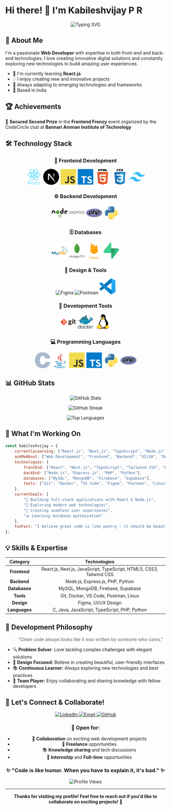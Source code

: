 # Hi there! 👋 I'm Kabileshvijay P R

<div align="center">
  
  ![Typing SVG](https://readme-typing-svg.herokuapp.com?font=Fira+Code&pause=1000&color=2E96F7&center=true&vCenter=true&width=435&lines=Full+Stack+Web+Developer;Passionate+Problem+Solver;Always+Learning+New+Technologies)
  
</div>

## 🚀 About Me

I'm a passionate **Web Developer** with expertise in both front-end and back-end technologies. I love creating innovative digital solutions and constantly exploring new technologies to build amazing user experiences.

- 🔭 I'm currently learning **React.js**
- 💡 I enjoy creating new and innovative projects
- 🎯 Always adapting to emerging technologies and frameworks
- 📍 Based in India

## 🏆 Achievements

🥈 **Secured Second Prize** in the **Frontend Frenzy** event organized by the CodeCircle club at **Bannari Amman Institute of Technology**

## 🛠️ Technology Stack

<div align="center">

### 🚀 Frontend Development
<p>
  <img src="https://raw.githubusercontent.com/devicons/devicon/master/icons/react/react-original-wordmark.svg" alt="React" width="50" height="50"/>
  <img src="https://raw.githubusercontent.com/devicons/devicon/master/icons/nextjs/nextjs-original.svg" alt="Next.js" width="50" height="50"/>
  <img src="https://raw.githubusercontent.com/devicons/devicon/master/icons/javascript/javascript-original.svg" alt="JavaScript" width="50" height="50"/>
  <img src="https://raw.githubusercontent.com/devicons/devicon/master/icons/typescript/typescript-original.svg" alt="TypeScript" width="50" height="50"/>
  <img src="https://raw.githubusercontent.com/devicons/devicon/master/icons/html5/html5-original-wordmark.svg" alt="HTML5" width="50" height="50"/>
  <img src="https://raw.githubusercontent.com/devicons/devicon/master/icons/css3/css3-original-wordmark.svg" alt="CSS3" width="50" height="50"/>
  <img src="https://raw.githubusercontent.com/devicons/devicon/master/icons/tailwindcss/tailwindcss-plain.svg" alt="Tailwind CSS" width="50" height="50"/>
</p>

### ⚙️ Backend Development
<p>
  <img src="https://raw.githubusercontent.com/devicons/devicon/master/icons/nodejs/nodejs-original-wordmark.svg" alt="Node.js" width="50" height="50"/>
  <img src="https://raw.githubusercontent.com/devicons/devicon/master/icons/express/express-original-wordmark.svg" alt="Express.js" width="50" height="50"/>
  <img src="https://raw.githubusercontent.com/devicons/devicon/master/icons/php/php-original.svg" alt="PHP" width="50" height="50"/>
  <img src="https://raw.githubusercontent.com/devicons/devicon/master/icons/python/python-original.svg" alt="Python" width="50" height="50"/>
</p>

### 🗄️ Databases
<p>
  <img src="https://raw.githubusercontent.com/devicons/devicon/master/icons/mysql/mysql-original-wordmark.svg" alt="MySQL" width="50" height="50"/>
  <img src="https://raw.githubusercontent.com/devicons/devicon/master/icons/mongodb/mongodb-original-wordmark.svg" alt="MongoDB" width="50" height="50"/>
  <img src="https://raw.githubusercontent.com/devicons/devicon/master/icons/firebase/firebase-plain-wordmark.svg" alt="Firebase" width="50" height="50"/>
  <img src="https://raw.githubusercontent.com/devicons/devicon/master/icons/supabase/supabase-original.svg" alt="Supabase" width="50" height="50"/>
</p>

### 🎨 Design & Tools
<p>
  <img src="https://www.vectorlogo.zone/logos/figma/figma-icon.svg" alt="Figma" width="50" height="50"/>
  <img src="https://www.vectorlogo.zone/logos/getpostman/getpostman-icon.svg" alt="Postman" width="50" height="50"/>
  <img src="https://raw.githubusercontent.com/devicons/devicon/master/icons/vscode/vscode-original.svg" alt="VS Code" width="50" height="50"/>
</p>

### 🔧 Development Tools
<p>
  <img src="https://raw.githubusercontent.com/devicons/devicon/master/icons/git/git-original-wordmark.svg" alt="Git" width="50" height="50"/>
  <img src="https://raw.githubusercontent.com/devicons/devicon/master/icons/docker/docker-original-wordmark.svg" alt="Docker" width="50" height="50"/>
  <img src="https://raw.githubusercontent.com/devicons/devicon/master/icons/linux/linux-original.svg" alt="Linux" width="50" height="50"/>
</p>

### 💻 Programming Languages
<p>
  <img src="https://raw.githubusercontent.com/devicons/devicon/master/icons/c/c-original.svg" alt="C" width="50" height="50"/>
  <img src="https://raw.githubusercontent.com/devicons/devicon/master/icons/java/java-original.svg" alt="Java" width="50" height="50"/>
  <img src="https://raw.githubusercontent.com/devicons/devicon/master/icons/javascript/javascript-original.svg" alt="JavaScript" width="50" height="50"/>
  <img src="https://raw.githubusercontent.com/devicons/devicon/master/icons/typescript/typescript-original.svg" alt="TypeScript" width="50" height="50"/>
  <img src="https://raw.githubusercontent.com/devicons/devicon/master/icons/python/python-original.svg" alt="Python" width="50" height="50"/>
  <img src="https://raw.githubusercontent.com/devicons/devicon/master/icons/php/php-original.svg" alt="PHP" width="50" height="50"/>
</p>

</div>

## 📊 GitHub Stats

<div align="center">
  
  ![GitHub Stats](https://github-readme-stats.vercel.app/api?username=kabileshvijay&show_icons=true&theme=radical&hide_border=true&count_private=true)
  
  ![GitHub Streak](https://github-readme-streak-stats.herokuapp.com/?user=kabileshvijay&theme=radical&hide_border=true)
  
  ![Top Languages](https://github-readme-stats.vercel.app/api/top-langs/?username=kabileshvijay&layout=compact&theme=radical&hide_border=true)
  
</div>

## 🌟 What I'm Working On

```javascript
const kabileshvijay = {
    currentlyLearning: ["React.js", "Next.js", "TypeScript", "Node.js"],
    askMeAbout: ["Web Development", "Frontend", "Backend", "UI/UX", "Database Design"],
    technologies: {
        frontEnd: ["React", "Next.js", "TypeScript", "Tailwind CSS", "HTML5", "CSS3"],
        backEnd: ["Node.js", "Express.js", "PHP", "Python"],
        databases: ["MySQL", "MongoDB", "Firebase", "Supabase"],
        tools: ["Git", "Docker", "VS Code", "Figma", "Postman", "Linux"]
    },
    currentGoals: [
        "🚀 Building full-stack applications with React & Node.js",
        "📱 Exploring modern web technologies",
        "🎨 Creating seamless user experiences",
        "📊 Learning database optimization"
    ],
    funFact: "I believe great code is like poetry - it should be beautiful and meaningful!"
};
```

## 💡 Skills & Expertise

<div align="center">

| **Category** | **Technologies** |
|:---:|:---:|
| **Frontend** | React.js, Next.js, JavaScript, TypeScript, HTML5, CSS3, Tailwind CSS |
| **Backend** | Node.js, Express.js, PHP, Python |
| **Databases** | MySQL, MongoDB, Firebase, Supabase |
| **Tools** | Git, Docker, VS Code, Postman, Linux |
| **Design** | Figma, UI/UX Design |
| **Languages** | C, Java, JavaScript, TypeScript, PHP, Python |

</div>

## 🎯 Development Philosophy

> "Clean code always looks like it was written by someone who cares."

- 🔍 **Problem Solver**: Love tackling complex challenges with elegant solutions
- 🎨 **Design Focused**: Believe in creating beautiful, user-friendly interfaces  
- 📚 **Continuous Learner**: Always exploring new technologies and best practices
- 🤝 **Team Player**: Enjoy collaborating and sharing knowledge with fellow developers

## 🤝 Let's Connect & Collaborate!

<div align="center">
  
  <a href="https://www.linkedin.com/in/kabileshvijay" target="_blank">
    <img src="https://img.shields.io/badge/LinkedIn-0077B5?style=for-the-badge&logo=linkedin&logoColor=white" alt="LinkedIn"/>
  </a>
  <a href="mailto:your.email@example.com" target="_blank">
    <img src="https://img.shields.io/badge/Email-D14836?style=for-the-badge&logo=gmail&logoColor=white" alt="Email"/>
  </a>
  <a href="https://github.com/kabileshvijay" target="_blank">
    <img src="https://img.shields.io/badge/GitHub-100000?style=for-the-badge&logo=github&logoColor=white" alt="GitHub"/>
  </a>
  
</div>

<div align="center">
  
  ### 🌟 Open for:
  - 💼 **Collaboration** on exciting web development projects
  - 🚀 **Freelance** opportunities  
  - 📚 **Knowledge sharing** and tech discussions
  - 🎯 **Internship** and **Full-time** opportunities
  
</div>

<div align="center">
  
  ### ✨ "Code is like humor. When you have to explain it, it's bad." ✨
  
  ![Profile Views](https://komarev.com/ghpvc/?username=kabileshvijay&color=blueviolet&style=flat-square&label=Profile+Views)
  
</div>

---

<div align="center">
  
  **Thanks for visiting my profile! Feel free to reach out if you'd like to collaborate on exciting projects! 🚀**
  
</div>
